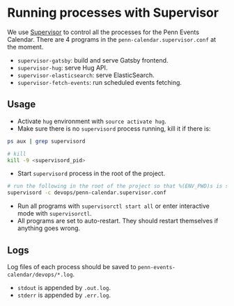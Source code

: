 # Running processes with Supervisor

We use [Supervisor](http://supervisord.org/index.html) to control all the processes for the Penn Events Calendar. There are 4 programs in the `penn-calendar.supervisor.conf` at the moment.

- `supervisor-gatsby`: build and serve Gatsby frontend.
- `supervisor-hug`: serve Hug API.
- `supervisor-elasticsearch`: serve ElasticSearch.
- `supervisor-fetch-events`: run scheduled events fetching.

## Usage

- Activate `hug` environment with `source activate hug`.
- Make sure there is no `supervisord` process running, kill it if there is:

```sh
ps aux | grep supervisord

# kill
kill -9 <supervisord_pid>
```

- Start `supervisord` process in the root of the project.

```sh
# run the following in the root of the project so that %(ENV_PWD)s is set to path to root of the project
supervisord -c devops/penn-calendar.supervisor.conf
```

- Run all programs with `supervisorctl start all` or enter interactive mode with `supervisorctl`.
- All programs are set to auto-restart. They should restart themselves if anything goes wrong.

## Logs

Log files of each process should be saved to `penn-events-calendar/devops/*.log`.

- `stdout` is appended by `.out.log`.
- `stderr` is appended by `.err.log`.
